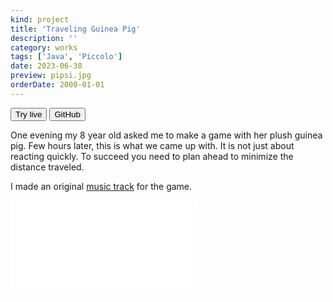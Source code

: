 ```yaml
---
kind: project
title: 'Traveling Guinea Pig'
description: ''
category: works
tags: ['Java', 'Piccolo']
date: 2023-06-30
preview: pipsi.jpg
orderDate: 2000-01-01
---
```


<button href="https://pipsi-game.netlify.app">Try live</button>
<button href="https://github.com/ilyabo/pipsi" variant=outline>GitHub</button>

One evening my 8 year old asked me to make a game with her plush guinea pig. Few hours later, this is what we came up with.
It is not just about reacting quickly. To succeed you need to plan ahead to minimize the distance traveled.

I made an original [music track](https://soundcloud.com/ibananti/control-seq) for the game.

<embed src="pipsi.mp4">
